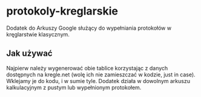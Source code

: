 # protokoly-kreglarskie
Dodatek do Arkuszy Google służący do wypełniania protokołów w kręglarstwie klasycznym.

## Jak używać
Najpierw należy wygenerować obie tablice korzystając z danych dostępnych na kregle.net (wolę ich nie zamieszczać w kodzie, just in case).    
Wklejamy je do kodu, i w sumie tyle. Dodatek działa w dowolnym arkuszu kalkulacyjnym z pustym lub wypełnionym protokołem.
